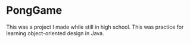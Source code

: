 # PongGame
This was a project I made while still in high school. This was practice for learning object-oriented design in Java.
